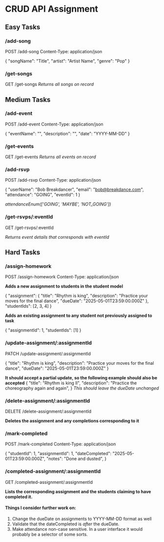 # CRUD API Assignment

## Easy Tasks
### /add-song
POST /add-song
Content-Type: application/json

{
    "songName": "Title",
    "artist": "Artist Name",
    "genre": "Pop"
}

### /get-songs
GET /get-songs
*Returns all songs on record*

## Medium Tasks
### /add-event
POST /add-event
Content-Type: application/json

{
    "eventName": "",
    "description": "",
    "date": "YYYY-MM-DD"
}

### /get-events
GET /get-events
*Returns all events on record*

### /add-rsvp
POST /add-rsvp
Content-Type: application/json

{
    "userName": "Bob Breakdancer",
    "email": "bob@breakdance.com",
    "attendance": "GOING",
    "eventId": 1
}

*attendanceEnum(['GOING', 'MAYBE', 'NOT_GOING'])*

### /get-rsvps/:eventId
GET /get-rsvps/:eventId

*Returns event details that corresponds with eventId*

## Hard Tasks
### /assign-homework
POST /assign-homework
Content-Type: application/json

**Adds a new assignment to students in the student model**

{
  "assignment": {
    "title": "Rhythm is king",
    "description": "Practice your moves for the final dance",
    "dueDate": "2025-05-01T23:59:00.000Z"
  },
  "studentIds": [2, 3, 4]
}

**Adds an existing assignment to any student not previously assigned to task**

{
  "assignmentId": 1,
  "studentIds": [1]
}

### /update-assignment/:assignmentId
PATCH /update-assignment/:assignmentId

{
    "title": "Rhythm is king",
    "description": "Practice your moves for the final dance",
    "dueDate": "2025-05-01T23:59:00.000Z"
}

**It should accept a partial update, so the following example should also be accepted**
{
    "title": "Rhythm is king II",
    "description": "Practice the choreography again and again",
}
*This should leave the dueDate unchanged*

### /delete-assignment/:assignmentId
DELETE /delete-assignment/:assignmentId

**Deletes the assignment and any completions corresponding to it**

### /mark-completed
POST /mark-completed
Content-Type: application/json

{
    "studentId": 1,
    "assignmentId": 1,
    "dateCompleted": "2025-05-01T23:59:00.000Z",
    "notes": "Done and dusted",
}

### /completed-assignment/:assignmentId
GET /completed-assignment/:assignmentId

**Lists the corresponding assignment and the students claiming to have completed it.**

#### Things I consider further work on:
1. Change the dueDate on assignments to YYYY-MM-DD format as well
2. Validate that the dateCompleted is *after* the dueDate.
3. Make attendance non-case sensitive. In a user interface it would probably be a selector of some sorts.